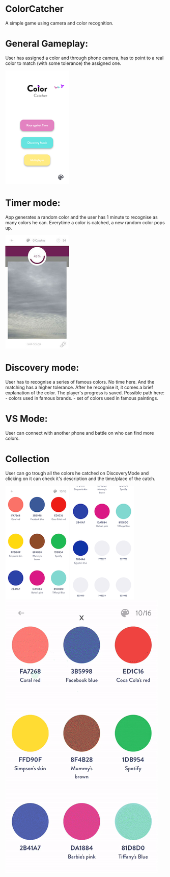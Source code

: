 # ColorCatcher

A simple game using camera and color recognition.

# General Gameplay: 
  User has assigned a color and through phone camera, has to point to a real color to match (with some tolerance) the assigned one.
  
  ![Example1](https://github.com/enricocastelli/ColorCatcher/blob/master/media/Screenshots/Welcome.PNG)


# Timer mode: 
  App generates a random color and the user has 1 minute to recognise as many colors he can.
  Everytime a color is catched, a new random color pops up.
  
  ![alt text](https://github.com/enricocastelli/ColorCatcher/blob/master/media/Screenshots/TimeMode.jpg)

# Discovery mode:
  User has to recognise a series of famous colors. No time here. And the matching has a higher tolerance. 
  After he recognise it, it comes a brief explanation of the color. The player's progress is saved. 
  Possible path here:
    - colors used in famous brands.
    - set of colors used in famous paintings.
    
# VS Mode:
  User can connect with another phone and battle on who can find more colors. 

# Collection 
User can go trough all the colors he catched on DiscoveryMode and clicking on it can check it's description and the time/place of the catch.

  ![alt text](https://github.com/enricocastelli/ColorCatcher/blob/master/media/Screenshots/Collection1.PNG) ![](https://github.com/enricocastelli/ColorCatcher/blob/master/media/Screenshots/Collection2.PNG) ![alt text](https://github.com/enricocastelli/ColorCatcher/blob/master/media/Screenshots/CollectionOpen.gif)



